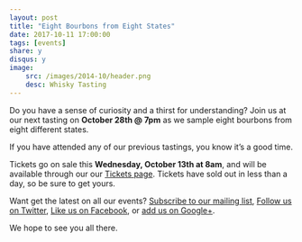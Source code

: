 ```yaml
---
layout: post
title: "Eight Bourbons from Eight States"
date: 2017-10-11 17:00:00
tags: [events]
share: y
disqus: y
image:
    src: /images/2014-10/header.png
    desc: Whisky Tasting
---
```


Do you have a sense of curiosity and a thirst for understanding? Join us at our next tasting on **October 28th @ 7pm** as we sample eight bourbons from eight different states.

If you have attended any of our previous tastings, you know it’s a good time.

Tickets go on sale this **Wednesday, October 13th at 8am**, and will be available through our our [Tickets page][1]. Tickets have sold out in less than a day, so be sure to get yours.  

Want get the latest on all our events? [Subscribe to our mailing list][2], [Follow us on Twitter][3], [Like us on Facebook][4], or [add us on Google+][5].

We hope to see you all there.

  [1]: /tickets/
  [2]: /subscribe/
  [3]: http://twitter.com/whiskydev
  [4]: http://www.facebook.com/whiskydev
  [5]: http://plus.google.com/+Whiskydev
